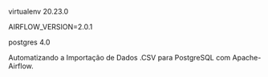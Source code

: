virtualenv 20.23.0


AIRFLOW_VERSION=2.0.1


postgres 4.0



Automatizando a Importação de Dados .CSV para PostgreSQL com Apache-Airflow.

